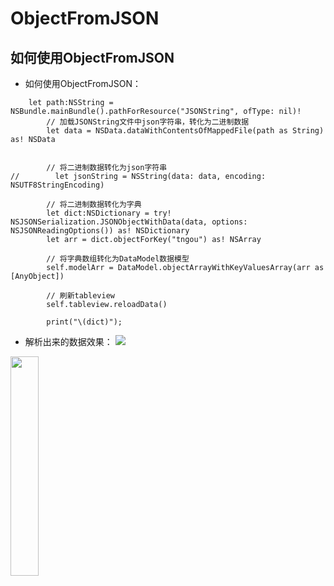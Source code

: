 # ObjectFromJSON

## <a id="如何使用ObjectFromJSON"></a>如何使用ObjectFromJSON
* 如何使用ObjectFromJSON：
```objc
	let path:NSString = NSBundle.mainBundle().pathForResource("JSONString", ofType: nil)!
        // 加载JSONString文件中json字符串，转化为二进制数据
        let data = NSData.dataWithContentsOfMappedFile(path as String) as! NSData
        
        
        // 将二进制数据转化为json字符串
//        let jsonString = NSString(data: data, encoding: NSUTF8StringEncoding)
        
        // 将二进制数据转化为字典
        let dict:NSDictionary = try!  NSJSONSerialization.JSONObjectWithData(data, options: NSJSONReadingOptions()) as! NSDictionary
        let arr = dict.objectForKey("tngou") as! NSArray
        
        // 将字典数组转化为DataModel数据模型
        self.modelArr = DataModel.objectArrayWithKeyValuesArray(arr as [AnyObject])
        
        // 刷新tableview
        self.tableview.reloadData()
        
        print("\(dict)");
```

* 解析出来的数据效果：
![](http://a3.qpic.cn/psb?/V12PCdgi42tvjF/sLxD4ZWsvsFHZiXG9fIQthJZ6FxaIrbpCM5Ew24R6XA!/b/dFoBAAAAAAAA&ek=1&kp=1&pt=0&bo=gAJwBAAAAAABB9Y!&sce=0-12-12&rf=viewer_4)

<img src="http://a3.qpic.cn/psb?/V12PCdgi42tvjF/sLxD4ZWsvsFHZiXG9fIQthJZ6FxaIrbpCM5Ew24R6XA!/b/dFoBAAAAAAAA&ek=1&kp=1&pt=0&bo=gAJwBAAAAAABB9Y!&sce=0-12-12&rf=viewer_4" width="30%" height="30%">
